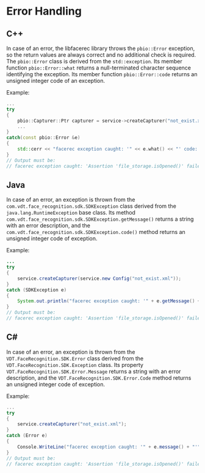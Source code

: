 # Error Handling

## C++

In case of an error, the libfacerec library throws the `pbio::Error` exception, so the return values are always correct and no additional check is required. The `pbio::Error` class is derived from the `std::exception`. Its member function `pbio::Error::what` returns a null-terminated character sequence identifying the exception. Its member function `pbio::Error::code` returns an unsigned integer code of an exception.

Example:
```cpp
...
try
{
    pbio::Capturer::Ptr capturer = service->createCapturer("not_exist.xml");
    ...
}
catch(const pbio::Error &e)
{
    std::cerr << "facerec exception caught: '" << e.what() << "' code: " << std::hex << e.code() << std::endl;
}
// Output must be:
// facerec exception caught: 'Assertion 'file_storage.isOpened()' failed (error creating Capturer: ini file not opened), error code: 0x6b1ae8c5. wrap code: 0x272e96e4.' code: 6b1ae8c5
```

## Java

In case of an error, an exception is thrown from the `com.vdt.face_recognition.sdk.SDKException` class derived from the  `java.lang.RuntimeException` base class. Its method `com.vdt.face_recognition.sdk.SDKException.getMessage()` returns a string with an error description, and the `com.vdt.face_recognition.sdk.SDKException.code()` method returns an unsigned integer code of exception.

Example:
```java
...
try
{
    service.createCapturer(service.new Config("not_exist.xml"));
}
catch (SDKException e)
{
    System.out.println("facerec exception caught: '" + e.getMessage() + "'");
}
// Output must be:
// facerec exception caught: 'Assertion 'file_storage.isOpened()' failed (error creating Capturer: ini file not opened), error code: 0x6b1ae8c5. wrap code: 0x7c7b4c95.'
```

## C#

In case of an error, an exception is thrown from the `VDT.FaceRecognition.SDK.Error` class derived from the  `VDT.FaceRecognition.SDK.Exception` class. Its property `VDT.FaceRecognition.SDK.Error.Message` returns a string with an error description, and the `VDT.FaceRecognition.SDK.Error.Code` method returns an unsigned integer code of exception.

Example:
```cs
...
try
{
    service.createCapturer("not_exist.xml");
}
catch (Error e)
{
    Console.WriteLine("facerec exception caught: '" + e.message() + "'");
}
// Output must be:
// facerec exception caught: 'Assertion 'file_storage.isOpened()' failed (error creating Capturer: ini file not opened), error code: 0x6b1ae8c5. wrap code: 0x7c7b4c95.'
```
